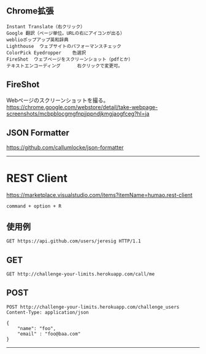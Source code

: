 ## Chrome拡張
```
Instant Translate（右クリック）
Google 翻訳（ページ単位。URLの右にアイコンが出る）
weblioポップアップ英和辞典
Lighthouse  ウェブサイトのパフォーマンスチェック
ColorPick Eyedropper    色選択
FireShot  ウェブページをスクリーンショット（pdfとか）
テキストエンコーディング 　　　右クリックで変更可。
```

## FireShot
Webページのスクリーンショットを撮る。  
https://chrome.google.com/webstore/detail/take-webpage-screenshots/mcbpblocgmgfnpjjppndjkmgjaogfceg?hl=ja


## JSON Formatter
<https://github.com/callumlocke/json-formatter>


_______________________________________________________________
# REST Client
https://marketplace.visualstudio.com/items?itemName=humao.rest-client

```
command + option + R
```

## 使用例
```
GET https://api.github.com/users/jeresig HTTP/1.1
```

## GET
```
GET http://challenge-your-limits.herokuapp.com/call/me
```

## POST
```
POST http://challenge-your-limits.herokuapp.com/challenge_users
Content-Type: application/json

{
    "name": "foo",
    "email" : "foo@baa.com"
}
```

_______________________________________________________________

